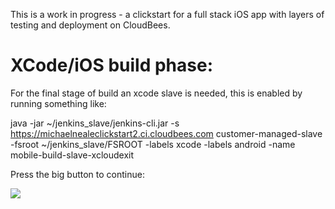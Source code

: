 This is a work in progress - a clickstart for a full stack iOS app with layers of testing and deployment on CloudBees.


# XCode/iOS build phase:
For the final stage of build an xcode slave is needed, this is enabled by running something like: 

java -jar ~/jenkins_slave/jenkins-cli.jar -s https://michaelnealeclickstart2.ci.cloudbees.com customer-managed-slave -fsroot ~/jenkins_slave/FSROOT -labels xcode -labels android -name mobile-build-slave-xcloudexit



Press the big button to continue:

<a href="https://grandcentral.cloudbees.com/?CB_clickstart=https://raw.github.com/michaelneale/ios-clickstart/master/clickstart.json"><img src="https://d3ko533tu1ozfq.cloudfront.net/clickstart/deployInstantly.png"/></a>

